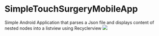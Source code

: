 # SimpleTouchSurgeryMobileApp
Simple Android Application that parses a Json file and displays content of nested nodes into a listview using Recyclerview
<img src = "https://drive.google.com/open?id=1okUPXVMXTplSAziGlOuHYzXJ19mKi02h" >
